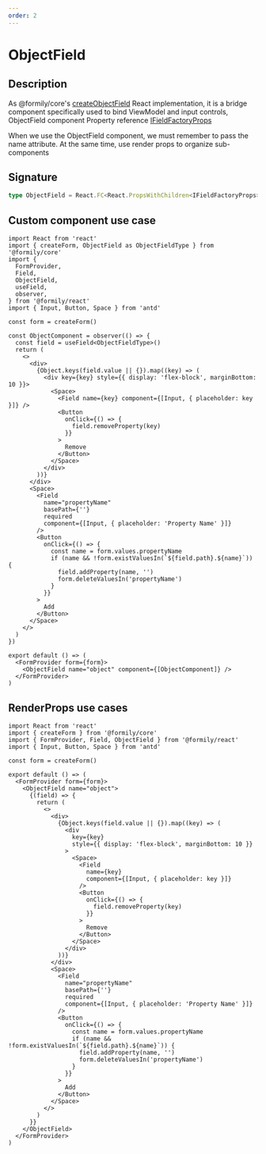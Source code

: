 ```yaml
---
order: 2
---
```


# ObjectField

## Description

As @formily/core's [createObjectField](https://core.formilyjs.org/api/models/form#createobjectfield) React implementation, it is a bridge component specifically used to bind ViewModel and input controls, ObjectField component Property reference [IFieldFactoryProps](https://core.formilyjs.org/api/models/form#ifieldfactoryprops)

<Alert>
When we use the ObjectField component, we must remember to pass the name attribute. At the same time, use render props to organize sub-components
</Alert>

## Signature

```ts
type ObjectField = React.FC<React.PropsWithChildren<IFieldFactoryProps>>
```

## Custom component use case

```tsx
import React from 'react'
import { createForm, ObjectField as ObjectFieldType } from '@formily/core'
import {
  FormProvider,
  Field,
  ObjectField,
  useField,
  observer,
} from '@formily/react'
import { Input, Button, Space } from 'antd'

const form = createForm()

const ObjectComponent = observer(() => {
  const field = useField<ObjectFieldType>()
  return (
    <>
      <div>
        {Object.keys(field.value || {}).map((key) => (
          <div key={key} style={{ display: 'flex-block', marginBottom: 10 }}>
            <Space>
              <Field name={key} component={[Input, { placeholder: key }]} />
              <Button
                onClick={() => {
                  field.removeProperty(key)
                }}
              >
                Remove
              </Button>
            </Space>
          </div>
        ))}
      </div>
      <Space>
        <Field
          name="propertyName"
          basePath={''}
          required
          component={[Input, { placeholder: 'Property Name' }]}
        />
        <Button
          onClick={() => {
            const name = form.values.propertyName
            if (name && !form.existValuesIn(`${field.path}.${name}`)) {
              field.addProperty(name, '')
              form.deleteValuesIn('propertyName')
            }
          }}
        >
          Add
        </Button>
      </Space>
    </>
  )
})

export default () => (
  <FormProvider form={form}>
    <ObjectField name="object" component={[ObjectComponent]} />
  </FormProvider>
)
```

## RenderProps use cases

```tsx
import React from 'react'
import { createForm } from '@formily/core'
import { FormProvider, Field, ObjectField } from '@formily/react'
import { Input, Button, Space } from 'antd'

const form = createForm()

export default () => (
  <FormProvider form={form}>
    <ObjectField name="object">
      {(field) => {
        return (
          <>
            <div>
              {Object.keys(field.value || {}).map((key) => (
                <div
                  key={key}
                  style={{ display: 'flex-block', marginBottom: 10 }}
                >
                  <Space>
                    <Field
                      name={key}
                      component={[Input, { placeholder: key }]}
                    />
                    <Button
                      onClick={() => {
                        field.removeProperty(key)
                      }}
                    >
                      Remove
                    </Button>
                  </Space>
                </div>
              ))}
            </div>
            <Space>
              <Field
                name="propertyName"
                basePath={''}
                required
                component={[Input, { placeholder: 'Property Name' }]}
              />
              <Button
                onClick={() => {
                  const name = form.values.propertyName
                  if (name && !form.existValuesIn(`${field.path}.${name}`)) {
                    field.addProperty(name, '')
                    form.deleteValuesIn('propertyName')
                  }
                }}
              >
                Add
              </Button>
            </Space>
          </>
        )
      }}
    </ObjectField>
  </FormProvider>
)
```
